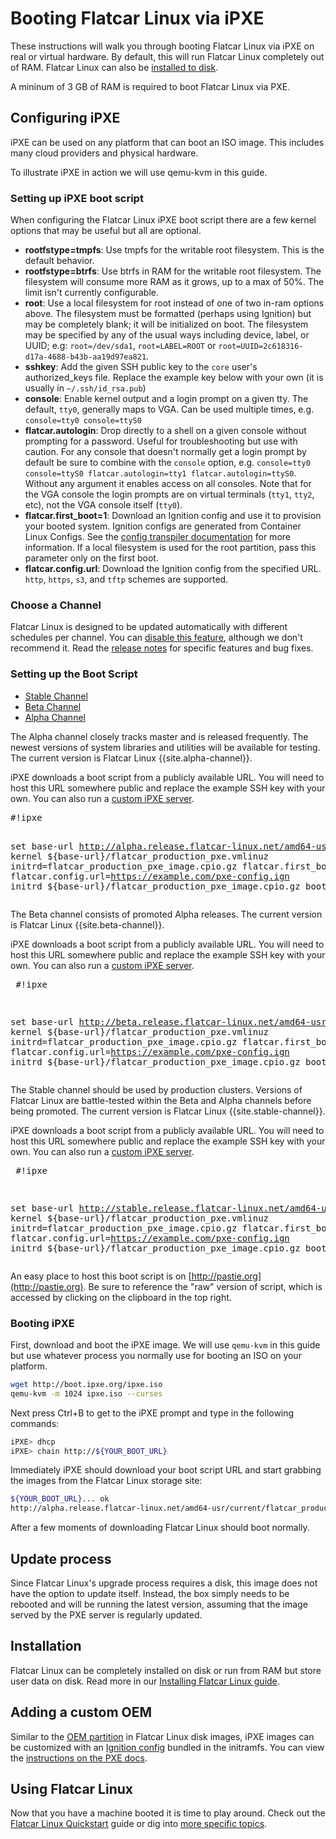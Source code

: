 # Booting Flatcar Linux via iPXE

These instructions will walk you through booting Flatcar Linux via iPXE on real or virtual hardware. By default, this will run Flatcar Linux completely out of RAM. Flatcar Linux can also be [installed to disk](installing-to-disk.md).

A mininum of 3 GB of RAM is required to boot Flatcar Linux via PXE.

## Configuring iPXE

iPXE can be used on any platform that can boot an ISO image.
This includes many cloud providers and physical hardware.

To illustrate iPXE in action we will use qemu-kvm in this guide.

### Setting up iPXE boot script

When configuring the Flatcar Linux iPXE boot script there are a few kernel options that may be useful but all are optional.

- **rootfstype=tmpfs**: Use tmpfs for the writable root filesystem. This is the default behavior.
- **rootfstype=btrfs**: Use btrfs in RAM for the writable root filesystem. The filesystem will consume more RAM as it grows, up to a max of 50%. The limit isn't currently configurable.
- **root**: Use a local filesystem for root instead of one of two in-ram options above. The filesystem must be formatted (perhaps using Ignition) but may be completely blank; it will be initialized on boot. The filesystem may be specified by any of the usual ways including device, label, or UUID; e.g: `root=/dev/sda1`, `root=LABEL=ROOT` or `root=UUID=2c618316-d17a-4688-b43b-aa19d97ea821`.
- **sshkey**: Add the given SSH public key to the `core` user's authorized_keys file. Replace the example key below with your own (it is usually in `~/.ssh/id_rsa.pub`)
- **console**: Enable kernel output and a login prompt on a given tty. The default, `tty0`, generally maps to VGA. Can be used multiple times, e.g. `console=tty0 console=ttyS0`
- **flatcar.autologin**: Drop directly to a shell on a given console without prompting for a password. Useful for troubleshooting but use with caution. For any console that doesn't normally get a login prompt by default be sure to combine with the `console` option, e.g. `console=tty0 console=ttyS0 flatcar.autologin=tty1 flatcar.autologin=ttyS0`. Without any argument it enables access on all consoles. Note that for the VGA console the login prompts are on virtual terminals (`tty1`, `tty2`, etc), not the VGA console itself (`tty0`).
- **flatcar.first_boot=1**: Download an Ignition config and use it to provision your booted system. Ignition configs are generated from Container Linux Configs. See the [config transpiler documentation][cl-configs] for more information. If a local filesystem is used for the root partition, pass this parameter only on the first boot.
- **flatcar.config.url**: Download the Ignition config from the specified URL. `http`, `https`, `s3`, and `tftp` schemes are supported.

### Choose a Channel

Flatcar Linux is designed to be updated automatically with different schedules per channel. You can [disable this feature](update-strategies.md), although we don't recommend it. Read the [release notes](https://flatcar-linux.org/releases) for specific features and bug fixes.

### Setting up the Boot Script

<div id="ipxe-create">
  <ul class="nav nav-tabs">
    <li class="active"><a href="#stable-create" data-toggle="tab">Stable Channel</a></li>
    <li><a href="#beta-create" data-toggle="tab">Beta Channel</a></li>
    <li><a href="#alpha-create" data-toggle="tab">Alpha Channel</a></li>
  </ul>
  <div class="tab-content coreos-docs-image-table">
    <div class="tab-pane" id="alpha-create">
      <p>The Alpha channel closely tracks master and is released frequently. The newest versions of system libraries and utilities will be available for testing. The current version is Flatcar Linux {{site.alpha-channel}}.</p>
      <p>iPXE downloads a boot script from a publicly available URL. You will need to host this URL somewhere public and replace the example SSH key with your own. You can also run a <a href="https://github.com/kelseyhightower/coreos-ipxe-server">custom iPXE server</a>.</p>
      <pre>
#!ipxe

set base-url http://alpha.release.flatcar-linux.net/amd64-usr/current
kernel ${base-url}/flatcar_production_pxe.vmlinuz initrd=flatcar_production_pxe_image.cpio.gz flatcar.first_boot=1 flatcar.config.url=https://example.com/pxe-config.ign
initrd ${base-url}/flatcar_production_pxe_image.cpio.gz
boot</pre>
    </div>
    <div class="tab-pane" id="beta-create">
      <p>The Beta channel consists of promoted Alpha releases. The current version is Flatcar Linux {{site.beta-channel}}.</p>
      <p>iPXE downloads a boot script from a publicly available URL. You will need to host this URL somewhere public and replace the example SSH key with your own. You can also run a <a href="https://github.com/kelseyhightower/coreos-ipxe-server">custom iPXE server</a>.</p>
      <pre>
#!ipxe

set base-url http://beta.release.flatcar-linux.net/amd64-usr/current
kernel ${base-url}/flatcar_production_pxe.vmlinuz initrd=flatcar_production_pxe_image.cpio.gz flatcar.first_boot=1 flatcar.config.url=https://example.com/pxe-config.ign
initrd ${base-url}/flatcar_production_pxe_image.cpio.gz
boot</pre>
    </div>
    <div class="tab-pane active" id="stable-create">
      <p>The Stable channel should be used by production clusters. Versions of Flatcar Linux are battle-tested within the Beta and Alpha channels before being promoted. The current version is Flatcar Linux {{site.stable-channel}}.</p>
      <p>iPXE downloads a boot script from a publicly available URL. You will need to host this URL somewhere public and replace the example SSH key with your own. You can also run a <a href="https://github.com/kelseyhightower/coreos-ipxe-server">custom iPXE server</a>.</p>
      <pre>
#!ipxe

set base-url http://stable.release.flatcar-linux.net/amd64-usr/current
kernel ${base-url}/flatcar_production_pxe.vmlinuz initrd=flatcar_production_pxe_image.cpio.gz flatcar.first_boot=1 flatcar.config.url=https://example.com/pxe-config.ign
initrd ${base-url}/flatcar_production_pxe_image.cpio.gz
boot</pre>
    </div>
  </div>
</div>

An easy place to host this boot script is on [http://pastie.org](http://pastie.org). Be sure to reference the "raw" version of script, which is accessed by clicking on the clipboard in the top right.


### Booting iPXE

First, download and boot the iPXE image.
We will use `qemu-kvm` in this guide but use whatever process you normally use for booting an ISO on your platform.

```sh
wget http://boot.ipxe.org/ipxe.iso
qemu-kvm -m 1024 ipxe.iso --curses
```

Next press Ctrl+B to get to the iPXE prompt and type in the following commands:

```sh
iPXE> dhcp
iPXE> chain http://${YOUR_BOOT_URL}
```

Immediately iPXE should download your boot script URL and start grabbing the images from the Flatcar Linux storage site:

```sh
${YOUR_BOOT_URL}... ok
http://alpha.release.flatcar-linux.net/amd64-usr/current/flatcar_production_pxe.vmlinuz... 98%
```

After a few moments of downloading Flatcar Linux should boot normally.

## Update process

Since Flatcar Linux's upgrade process requires a disk, this image does not have the option to update itself. Instead, the box simply needs to be rebooted and will be running the latest version, assuming that the image served by the PXE server is regularly updated.

## Installation

Flatcar Linux can be completely installed on disk or run from RAM but store user data on disk. Read more in our [Installing Flatcar Linux guide](booting-with-pxe.md#installation).

## Adding a custom OEM

Similar to the [OEM partition][oem] in Flatcar Linux disk images, iPXE images can be customized with an [Ignition config][ignition] bundled in the initramfs. You can view the [instructions on the PXE docs](booting-with-pxe.md#adding-a-custom-oem).

[oem]: notes-for-distributors.md#image-customization

## Using Flatcar Linux

Now that you have a machine booted it is time to play around. Check out the [Flatcar Linux Quickstart](quickstart.md) guide or dig into [more specific topics](https://docs.flatcar-linux.org).

[cl-configs]: provisioning.md
[ignition]: https://coreos.com/ignition/docs/latest
